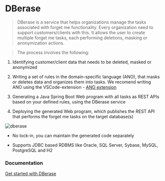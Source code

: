# DBerase

> DBerase is a service that helps organizations manage the tasks
> associated with forget me functionality. Every organization need
> to support customers/clients with this. It allows the user to
> create multiple forget me tasks, each performing deletions,
> masking or anonymization actions.

> The process involves the following:

1.  Identifying customer/client data that needs to be
    deleted, masked or anonymized

2.  Writing a set of rules in the domain-specific language (ANO),
    that masks or deletes data and organizes them into tasks.
    We recomend writing ANO using the VSCode-extension - <a target='_blank' rel='noopener noreferrer' href='http://anonymizer-doc.esito.no/help/topic/no.esito.g9.doc.dbservices/DBerase.html'> ANO extension</a>

3.  Generating a Java Spring Boot Web program with all tasks
    as REST APIs based on your defined rules, using the DBerase service

4.  Deploying the generated Web program, which publishes the REST API
    that performs the forget me tasks on the target database(s)

<img src="https://www.esito.no/img/dberase.png" alt='dberase' />

- No lock-in, you can maintain the generated code separately

- Supports JDBC based RDBMS like Oracle, SQL Server, Sybase,
  MySQL, PostgreSQL and H2

### Documentation

<a
   target='_blank'
   rel='noopener noreferrer'
   href='http://anonymizer-doc.esito.no/help/topic/no.esito.g9.doc.dbservices/DBerase.html'>
Get started with DBerase
</a>
